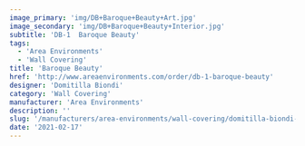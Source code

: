 ```yaml
---
image_primary: 'img/DB+Baroque+Beauty+Art.jpg'
image_secondary: 'img/DB+Baroque+Beauty+Interior.jpg'
subtitle: 'DB-1  Baroque Beauty'
tags:
  - 'Area Environments'
  - 'Wall Covering'
title: 'Baroque Beauty'
href: 'http://www.areaenvironments.com/order/db-1-baroque-beauty'
designer: 'Domitilla Biondi'
category: 'Wall Covering'
manufacturer: 'Area Environments'
description: ''
slug: '/manufacturers/area-environments/wall-covering/domitilla-biondi-baroque-beauty'
date: '2021-02-17'
---
```


